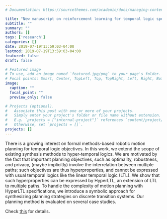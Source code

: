 ```yaml
---
# Documentation: https://sourcethemes.com/academic/docs/managing-content/

title: "New manuscript on reinforcement learning for temporal logic specifications"
subtitle: ""
summary: ""
authors: []
tags: ['research']
categories: []
date: 2019-07-19T13:59:03-04:00
lastmod: 2019-07-19T13:59:03-04:00
featured: false
draft: false

# Featured image
# To use, add an image named `featured.jpg/png` to your page's folder.
# Focal points: Smart, Center, TopLeft, Top, TopRight, Left, Right, BottomLeft, Bottom, BottomRight.
image:
  caption: ""
  focal_point: ""
  preview_only: false

# Projects (optional).
#   Associate this post with one or more of your projects.
#   Simply enter your project's folder or file name without extension.
#   E.g. `projects = ["internal-project"]` references `content/project/deep-learning/index.md`.
#   Otherwise, set `projects = []`.
projects: []
---
```


There is a growing interest on formal methods-based robotic motion planning for temporal logic objectives. In
this work, we extend the scope of existing synthesis methods to
hyper-temporal logics. We are motivated by the fact that important planning objectives, such as optimality, robustness, and
privacy, (maybe implicitly) involve the interrelation between
multiple paths; such objectives are thus hyperproperties, and
cannot be expressed with usual temporal logics like the linear
temporal logic (LTL). We show that such hyperproperties can
be expressed by HyperLTL, an extension of LTL to multiple
paths. To handle the complexity of motion planning with
HyperLTL specifications, we introduce a symbolic approach for
synthesizing planning strategies on discrete transition systems.
Our planning method is evaluated on several case studies.


Check [this](../icra_hyper.pdf) for details.